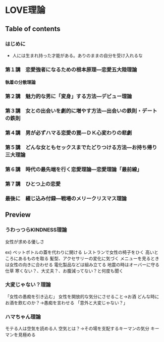 # LOVE理論
## Table of contents
### はじめに
- 人には生まれ持った才能がある。ありのままの自分を受け入れるな

### 第１講　恋愛強者になるための根本原理―恋愛五大陸理論
#### 執着の分散理論

#### 
#### 
#### 
#### 
#### 
#### 
#### 

### 第２講　魅力的な男に「変身」する方法―デビュー理論
### 第３講　女との出会いを劇的に増やす方法―出会いの鉄則・デートの鉄則
### 第４講　男が必ずハマる恋愛の罠―ＤＫ心変わりの悲劇
### 第５講　どんな女ともセックスまでたどりつける方法―お持ち帰り三大理論
### 第６講　時代の最先端を行く恋愛理論―恋愛理論「最前線」
### 第７講　ひとつ上の恋愛
### 最後に　綴じ込み付録―戦場のメリークリスマス理論






## Preview
### うわっつらKINDNESS理論

女性が求める優しさ

ex)
ペットボトルの蓋を代わりに開ける
レストランで女性の椅子をひく
高いところにあるものを取る
髪型、アクセサリーの変化に気づく
メニューを見るときは女性の向きに合わせる
電化製品などは組み立てる
地震の時はオーバーに守る仕草
寒くない？、大丈夫？、お腹減ってない？と何度も聞く

### 大変じゃない？理論

「女性の愚痴を引き込む」
女性を開放的な気分にさせること→お酒
どんな時にお酒を飲むのか？→愚痴を言わせる
「意外と大変じゃない？」

### ハマちゃん理論
モテる人は空気を読める人
空気とは？→その場を支配するキーマンの気分
キーマンを見極める
